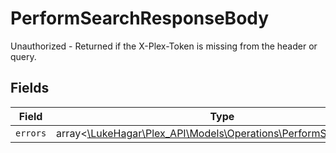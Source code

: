 # PerformSearchResponseBody

Unauthorized - Returned if the X-Plex-Token is missing from the header or query.


## Fields

| Field                                                                                                              | Type                                                                                                               | Required                                                                                                           | Description                                                                                                        |
| ------------------------------------------------------------------------------------------------------------------ | ------------------------------------------------------------------------------------------------------------------ | ------------------------------------------------------------------------------------------------------------------ | ------------------------------------------------------------------------------------------------------------------ |
| `errors`                                                                                                           | array<[\LukeHagar\Plex_API\Models\Operations\PerformSearchErrors](../../Models/Operations/PerformSearchErrors.md)> | :heavy_minus_sign:                                                                                                 | N/A                                                                                                                |
